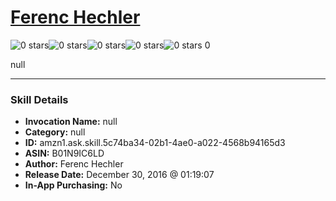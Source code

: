# [Ferenc Hechler](http://alexa.amazon.com/#skills/amzn1.ask.skill.5c74ba34-02b1-4ae0-a022-4568b94165d3)
![0 stars](../../images/ic_star_border_black_18dp_1x.png)![0 stars](../../images/ic_star_border_black_18dp_1x.png)![0 stars](../../images/ic_star_border_black_18dp_1x.png)![0 stars](../../images/ic_star_border_black_18dp_1x.png)![0 stars](../../images/ic_star_border_black_18dp_1x.png) 0

null

***

### Skill Details

* **Invocation Name:** null
* **Category:** null
* **ID:** amzn1.ask.skill.5c74ba34-02b1-4ae0-a022-4568b94165d3
* **ASIN:** B01N9IC6LD
* **Author:** Ferenc Hechler
* **Release Date:** December 30, 2016 @ 01:19:07
* **In-App Purchasing:** No
